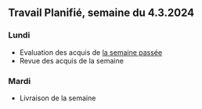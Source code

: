 ## Travail Planifié, semaine du 4.3.2024

### Lundi 

- Evaluation des acquis de [la semaine passée](2024-09.md)
- Revue des acquis de la semaine

### Mardi 

- Livraison de la semaine